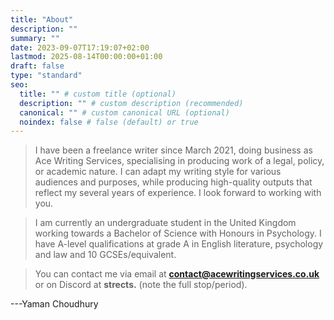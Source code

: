 ```yaml
---
title: "About"
description: ""
summary: ""
date: 2023-09-07T17:19:07+02:00
lastmod: 2025-08-14T00:00:00+01:00
draft: false
type: "standard"
seo:
  title: "" # custom title (optional)
  description: "" # custom description (recommended)
  canonical: "" # custom canonical URL (optional)
  noindex: false # false (default) or true
---
```

> I have been a freelance writer since March 2021, doing business as Ace Writing Services, specialising in producing work of a legal, policy, or academic nature. I can adapt my writing style for various audiences and purposes, while producing high-quality outputs that reflect my several years of experience. I look forward to working with you.

> I am currently an undergraduate student in the United Kingdom working towards a Bachelor of Science with Honours in Psychology. I have A-level qualifications at grade A in English literature, psychology and law and 10 GCSEs/equivalent.

> You can contact me via email at **contact@acewritingservices.co.uk** or on Discord at **strects.** (note the full stop/period).

---Yaman Choudhury
